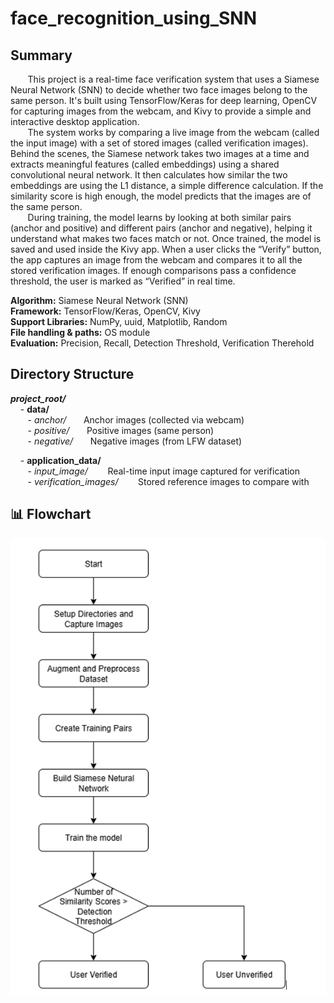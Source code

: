 # face_recognition_using_SNN

## Summary  
&nbsp;&nbsp;&nbsp;&nbsp;&nbsp;&nbsp; This project is a real-time face verification system that uses a Siamese Neural Network (SNN) to decide whether two face images belong to the same person. It's built using TensorFlow/Keras for deep learning, OpenCV for capturing images from the webcam, and Kivy to provide a simple and interactive desktop application.  
&nbsp;&nbsp;&nbsp;&nbsp;&nbsp;&nbsp; The system works by comparing a live image from the webcam (called the input image) with a set of stored images (called verification images). Behind the scenes, the Siamese network takes two images at a time and extracts meaningful features (called embeddings) using a shared convolutional neural network. It then calculates how similar the two embeddings are using the L1 distance, a simple difference calculation. If the similarity score is high enough, the model predicts that the images are of the same person.  
&nbsp;&nbsp;&nbsp;&nbsp;&nbsp;&nbsp; During training, the model learns by looking at both similar pairs (anchor and positive) and different pairs (anchor and negative), helping it understand what makes two faces match or not. Once trained, the model is saved and used inside the Kivy app. When a user clicks the “Verify” button, the app captures an image from the webcam and compares it to all the stored verification images. If enough comparisons pass a confidence threshold, the user is marked as “Verified” in real time.

**Algorithm:** Siamese Neural Network (SNN)  
**Framework:** TensorFlow/Keras, OpenCV, Kivy  
**Support Libraries:** NumPy, uuid, Matplotlib, Random	   
**File handling & paths:** OS module   
**Evaluation:** Precision, Recall, Detection Threshold, Verification Therehold   

## Directory Structure
***project_root/***   
&nbsp;&nbsp;&nbsp; - **data/**    
&nbsp;&nbsp;&nbsp;&nbsp;&nbsp;&nbsp; - *anchor/*        &nbsp;&nbsp;&nbsp;&nbsp;&nbsp;&nbsp;Anchor images (collected via webcam)      
&nbsp;&nbsp;&nbsp;&nbsp;&nbsp;&nbsp; - *positive/*      &nbsp;&nbsp;&nbsp;&nbsp;&nbsp;&nbsp;Positive images (same person)     
&nbsp;&nbsp;&nbsp;&nbsp;&nbsp;&nbsp; - *negative/*      &nbsp;&nbsp;&nbsp;&nbsp;&nbsp;&nbsp;Negative images (from LFW dataset)     

&nbsp;&nbsp;&nbsp; - **application_data/**     
&nbsp;&nbsp;&nbsp;&nbsp;&nbsp;&nbsp; - *input_image/*          &nbsp;&nbsp;&nbsp;&nbsp;&nbsp;&nbsp; Real-time input image captured for verification      
&nbsp;&nbsp;&nbsp;&nbsp;&nbsp;&nbsp; - *verification_images/*  &nbsp;&nbsp;&nbsp;&nbsp;&nbsp;&nbsp; Stored reference images to compare with        


## 📊 Flowchart
![Alt text](flowchart.png)     


